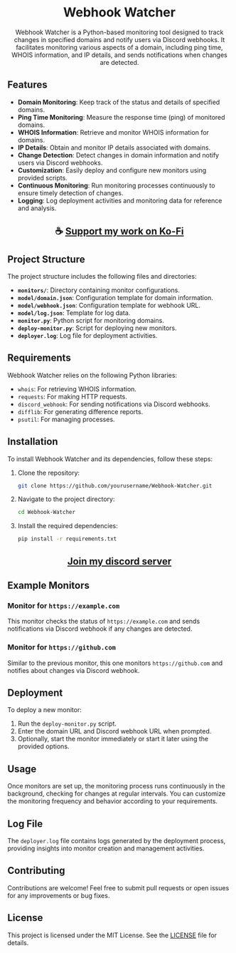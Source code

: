 <div align="center">

# Webhook Watcher

Webhook Watcher is a Python-based monitoring tool designed to track changes in specified domains and notify users via Discord webhooks. It facilitates monitoring various aspects of a domain, including ping time, WHOIS information, and IP details, and sends notifications when changes are detected.

</div>

## Features

- **Domain Monitoring**: Keep track of the status and details of specified domains.
- **Ping Time Monitoring**: Measure the response time (ping) of monitored domains.
- **WHOIS Information**: Retrieve and monitor WHOIS information for domains.
- **IP Details**: Obtain and monitor IP details associated with domains.
- **Change Detection**: Detect changes in domain information and notify users via Discord webhooks.
- **Customization**: Easily deploy and configure new monitors using provided scripts.
- **Continuous Monitoring**: Run monitoring processes continuously to ensure timely detection of changes.
- **Logging**: Log deployment activities and monitoring data for reference and analysis.

<div align="center">

## ☕ [Support my work on Ko-Fi](https://ko-fi.com/thatsinewave)

</div>

## Project Structure

The project structure includes the following files and directories:

- **`monitors/`**: Directory containing monitor configurations.
- **`model/domain.json`**: Configuration template for domain information.
- **`model/webhook.json`**: Configuration template for webhook URL.
- **`model/log.json`**: Template for log data.
- **`monitor.py`**: Python script for monitoring domains.
- **`deploy-monitor.py`**: Script for deploying new monitors.
- **`deployer.log`**: Log file for deployment activities.

## Requirements

Webhook Watcher relies on the following Python libraries:

- `whois`: For retrieving WHOIS information.
- `requests`: For making HTTP requests.
- `discord_webhook`: For sending notifications via Discord webhooks.
- `difflib`: For generating difference reports.
- `psutil`: For managing processes.

## Installation

To install Webhook Watcher and its dependencies, follow these steps:

1. Clone the repository:

   ```bash
   git clone https://github.com/yourusername/Webhook-Watcher.git
   ```

2. Navigate to the project directory:

   ```bash
   cd Webhook-Watcher
   ```

3. Install the required dependencies:

   ```bash
   pip install -r requirements.txt
   ```

<div align="center">

## [Join my discord server](https://discord.gg/2nHHHBWNDw)

</div>

## Example Monitors

### Monitor for `https://example.com`

This monitor checks the status of `https://example.com` and sends notifications via Discord webhook if any changes are detected.

### Monitor for `https://github.com`

Similar to the previous monitor, this one monitors `https://github.com` and notifies about changes via Discord webhook.

## Deployment

To deploy a new monitor:

1. Run the `deploy-monitor.py` script.
2. Enter the domain URL and Discord webhook URL when prompted.
3. Optionally, start the monitor immediately or start it later using the provided options.

## Usage

Once monitors are set up, the monitoring process runs continuously in the background, checking for changes at regular intervals. You can customize the monitoring frequency and behavior according to your requirements.

## Log File

The `deployer.log` file contains logs generated by the deployment process, providing insights into monitor creation and management activities.

## Contributing

Contributions are welcome! Feel free to submit pull requests or open issues for any improvements or bug fixes.

## License

This project is licensed under the MIT License. See the [LICENSE](LICENSE) file for details.